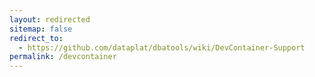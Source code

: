 ```yaml
---
layout: redirected
sitemap: false
redirect_to:
  - https://github.com/dataplat/dbatools/wiki/DevContainer-Support
permalink: /devcontainer
---
```


